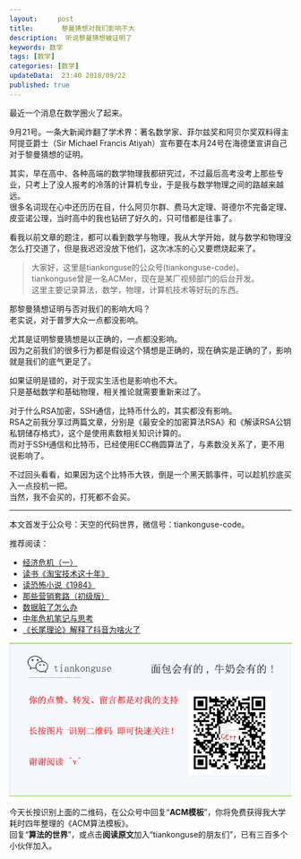 ```yaml
---   
layout:     post  
title:       黎曼猜想对我们影响不大 
description:  听说黎曼猜想被证明了   
keywords: 数学 
tags: [数学]  
categories: [数学]  
updateData:  23:40 2018/09/22  
published: true   
---  
```





最近一个消息在数学圈火了起来。  

9月21号。一条大新闻炸翻了学术界：著名数学家、菲尔兹奖和阿贝尔奖双料得主阿提亚爵士（Sir Michael Francis Atiyah）宣布要在本月24号在海德堡宣讲自己对于黎曼猜想的证明。  



其实，早在高中、各种高端的数学物理我都研究过，不过最后高考没考上那些专业，只考上了没人报考的冷落的计算机专业，于是我与数学物理之间的路越来越远。  
很多名词现在心中还历历在目，什么阿贝尔群、费马大定理、哥德尔不完备定理、皮亚诺公理，当时高中的我也钻研了好久的，只可惜都是往事了。  


看我以前文章的题注，都可以看到数学与物理，我从大学开始，就与数学和物理没怎么打交道了，但是我迟迟没放下他们，这次冰冻的心又要燃烧起来了。  


> 大家好，这里是tiankonguse的公众号(tiankonguse-code)。  
> tiankonguse曾是一名ACMer，现在是某厂视频部门的后台开发。  
> 这里主要记录算法，数学，物理，计算机技术等好玩的东西。  


那黎曼猜想证明与否对我们的影响大吗？  
老实说，对于普罗大众一点都没影响。  


尤其是证明黎曼猜想是以正确的，一点都没影响。  
因为之前我们的很多行为都是假设这个猜想是正确的，现在确实是正确的了，影响就是我们的底气更足了。  


如果证明是错的，对于现实生活也是影响也不大。  
只是基础数学和基础物理，相关推论就需要重新来过了。  


对于什么RSA加密，SSH通信，比特币什么的，其实都没有影响。  
RSA之前我分享过两篇文章，分别是《最安全的加密算法RSA》和《解读RSA公钥私钥储存格式》，这个是使用素数相关知识计算的。  
而对于SSH通信和比特币，已经使用ECC椭圆算法了，与素数没关系了，更不用说影响了。  


不过回头看看，如果因为这个比特币大铁，倒是一个黑天鹅事件，可以趁机抄底买入一点投机一把。  
当然，我不会买的，打死都不会买。  




---


本文首发于公众号：天空的代码世界，微信号：tiankonguse-code。  


推荐阅读：  


* [经济危机（一）](https://mp.weixin.qq.com/s/hxO7oR8cLljSClYS-yE6pw)   
* [读书《淘宝技术这十年》](https://mp.weixin.qq.com/s/IeOQGh22U_1TPrf6sYYTkQ)  
* [读恐怖小说《1984》](https://mp.weixin.qq.com/s/q7HL5o_R5cqJc0b9Ll7EMw)    
* [那些营销套路（初级版）](https://mp.weixin.qq.com/s/xdvqZo9ll6kaL66Cdx)   
* [数据脏了怎么办](https://mp.weixin.qq.com/s/Blw4yxmIsE51dzzbNcfFbg)    
* [中年危机笔记与思考](https://mp.weixin.qq.com/s/dFzDtZS0JN6hhpc1DF-e_g)     
* [《长尾理论》解释了抖音为啥火了](https://mp.weixin.qq.com/s/sFWtMYj_WOKdgjolo7T56A)  



![](/images/tiankonguse-support.png)   


今天长按识别上面的二维码，在公众号中回复“**ACM模板**”，你将免费获得我大学耗时四年整理的《ACM算法模板》。  
回复“**算法的世界**”，或点击**阅读原文**加入“tiankonguse的朋友们”，已有三百多个小伙伴加入。  




